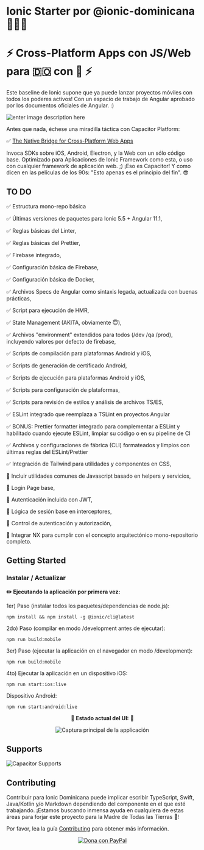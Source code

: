
# Ionic Starter por @ionic-dominicana 🌴💚🈁

# ⚡️ Cross-Platform Apps con JS/Web para 🇩🇴 con 💪 ⚡️

Este baseline de Ionic supone que ya puede lanzar proyectos móviles con todos los poderes activos! Con un espacio de trabajo de Angular aprobado por los documentos oficiales de Angular. :)

![enter image description here](https://public.3.basecamp.com/p/g1pxMuc4YZKY23UBbjqMQxRT/upload/download/Ionic-and-Own-Logo_Wallpaper-by-IonicDominicana.jpg)

Antes que nada, échese una miradilla táctica con Capacitor Platform:

✅ [The Native Bridge for Cross-Platform Web Apps](https://capacitor.ionicframework.com/)

Invoca SDKs sobre iOS, Android, Electron, y la Web con un sólo código base. Optimizado para Aplicaciones de Ionic Framework como esta, o uso con cualquier framework de aplicación web. ;) ¡Eso es Capacitor! Y como dicen en las películas de los 90s: "Esto apenas es el principio del fin". 😎

## TO DO
✅ Estructura mono-repo básica

✅ Últimas versiones de paquetes para Ionic 5.5 + Angular 11.1,

✅ Reglas básicas del Linter,

✅ Reglas básicas del Prettier,

✅ Firebase integrado,

✅ Configuración básica de Firebase,

✅ Configuración básica de Docker,

✅ Archivos Specs de Angular como sintaxis legada, actualizada con buenas prácticas,

✅ Script para ejecución de HMR,

✅ State Management (AKITA, obviamente 😇),

✅ Archivos "environment" extendidos para todos (/dev /qa /prod), incluyendo valores por defecto de firebase,

✅ Scripts de compilación para plataformas Android y iOS,

✅ Scripts de generación de certificado Android,

✅ Scripts de ejecución para plataformas Android y iOS,

✅ Scripts para configuración de plataformas,

✅ Scripts para revisión de estilos y análisis de archivos TS/ES,

✅ ESLint integrado que reemplaza a TSLint en proyectos Angular

✅ BONUS: Prettier formatter integrado para complementar a ESLint y habilitado cuando ejecute ESLint, limpiar su código o en su pipeline de CI

✅ Archivos y configuraciones de fábrica (CLI) formateados y limpios con últimas reglas del ESLint/Prettier

✅ Integración de Tailwind para utilidades y componentes en CSS,

🔲 Incluir utilidades comunes de Javascript basado en helpers y servicios,

🔲 Login Page base,

🔲 Autenticación incluida con JWT,

🔲 Lógica de sesión base en interceptores,

🔲 Control de autenticación y autorización,

🔲 Integrar NX para cumplir con el concepto arquitectónico mono-repositorio completo.

## Getting Started

### Instalar / Actualizar

**✏️ Ejecutando la aplicación por primera vez:**

1er) Paso (instalar todos los paquetes/dependencias de node.js):
```
npm install && npm install -g @ionic/cli@latest
```

2do) Paso (compilar en modo /development antes de ejecutar):
```
npm run build:mobile
```

3er) Paso (ejecutar la aplicación en el navegador en modo /development):
```
npm run build:mobile
```

4to) Ejecutar la aplicación en un dispositivo iOS:
```
npm run start:ios:live
```

Dispositivo Android:
```
npm run start:android:live
```

<p align="center">
  💖 <strong>Estado actual del UI:</strong> 💖
</p>

<p align="center">
  <img
      alt="Captura principal de la applicación"
      src="https://bc3-production-us-east-2.s3.us-east-2.amazonaws.com/xyshe4jipm94v5tjty35ol5yl0us?response-content-disposition=inline%3B%20filename%3D%22current-ui-app.png.png%22%3B%20filename%2A%3DUTF-8%27%27current-ui-app.png.png&response-content-type=image%2Fpng&X-Amz-Algorithm=AWS4-HMAC-SHA256&X-Amz-Credential=AKIAS5PME4CT5QW2PJJU%2F20210211%2Fus-east-2%2Fs3%2Faws4_request&X-Amz-Date=20210211T231631Z&X-Amz-Expires=86400&X-Amz-SignedHeaders=host&X-Amz-Signature=bd5399c2c9c62a389169161992fe062327f3789fc0a5206477fe33f2ecc5de1c"
      width="auto"
    />
</p>


## Supports

![Capacitor Supports][capacitor-support]



[capacitor-support]:  https://capacitor.ionicframework.com/assets/img/supported-env.png  "Capacitor Supports"



## Contributing



Contribuir para Ionic Dominicana puede implicar escribir TypeScript, Swift, Java/Kotlin y/o Markdown dependiendo del componente en el que esté trabajando. ¡Estamos buscando inmensa ayuda en cualquiera de estas áreas para forjar este proyecto para la Madre de Todas las Tierras 🌴!



Por favor, lea la guía [Contributing](.github/CONTRIBUTING.md) para obtener más información.


<p align="center">
  <a href="https://www.paypal.com/donate?hosted_button_id=KPRPTZZZH34BJ">
    <img
      alt="Dona con PayPal"
      src="https://www.paypalobjects.com/en_US/i/btn/btn_donateCC_LG.gif"
      width="auto"
    />
  </a>
</p>
